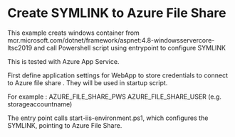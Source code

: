 # Create SYMLINK to Azure File Share

This example creats windows container from mcr.microsoft.com/dotnet/framework/aspnet:4.8-windowsservercore-ltsc2019 and call Powershell script using entrypoint to configure SYMLINK

This is tested with Azure App Service.

First define application settings for WebApp to store credentials to connect to Azure file share . They will be used in startup script.

For example : 
AZURE_FILE_SHARE_PWS
AZURE_FILE_SHARE_USER  (e.g. storageaccountname)

The entry point calls start-iis-environment.ps1, which configures the SYMLINK, pointing to Azure File Share.

